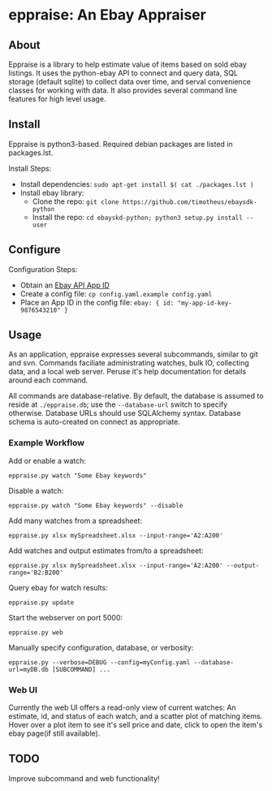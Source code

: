 # eppraise: An Ebay Appraiser #

## About ##
Eppraise is a library to help estimate value of items based on sold ebay 
listings. It uses the python-ebay API to connect and query data, SQL storage
(default sqlite) to collect data over time, and serval convenience classes for
working with data. It also provides several command line features for high
level usage.

## Install ##
Eppraise is python3-based. Required debian packages are listed in packages.lst.

Install Steps:

  - Install dependencies: `sudo apt-get install $( cat ./packages.lst )`
  - Install ebay library:
    - Clone the repo: `git clone https://github.com/timotheus/ebaysdk-python`
    - Install the repo: `cd ebayskd-python; python3 setup.py install --user`

## Configure ##
Configuration Steps:
  - Obtain an [Ebay API App ID](https://developer.ebay.com/signin?return_to=%2FDevZone%2Faccount%2F)
  - Create a config file: `cp config.yaml.example config.yaml`
  - Place an App ID in the config file: `ebay: { id: "my-app-id-key-9876543210" }`

## Usage ##
As an application, eppraise expresses several subcommands, similar to git and
svn. Commands faciliate administrating watches, bulk IO, collecting data, and
a local web server. Peruse it's help documentation for details around each 
command.

All commands are database-relative. By default, the database is assumed to
reside at `./eppraise.db`; use the `--database-url` switch to specify 
otherwise. Database URLs should use SQLAlchemy syntax. Database schema is
auto-created on connect as appropriate.

### Example Workflow ###

Add or enable a watch:
```
eppraise.py watch "Some Ebay keywords"
```

Disable a watch:
```
eppraise.py watch "Some Ebay keywords" --disable
```

Add many watches from a spreadsheet:
```
eppraise.py xlsx mySpreadsheet.xlsx --input-range='A2:A200'
```

Add watches and output estimates from/to a spreadsheet:
```
eppraise.py xlsx mySpreadsheet.xlsx --input-range='A2:A200' --output-range='B2:B200'
```

Query ebay for watch results:
```
eppraise.py update
```

Start the webserver on port 5000:
```
eppraise.py web
```

Manually specify configuration, database, or verbosity:
```
eppraise.py --verbose=DEBUG --config=myConfig.yaml --database-url=myDB.db [SUBCOMMAND] ...
```

### Web UI ###
Currently the web UI offers a read-only view of current watches: An estimate, id, and status of each watch, and a scatter plot of matching items. Hover over a plot item to see it's sell price and date, click to open the item's ebay page(if still available).

## TODO ##
Improve subcommand and web functionality!
